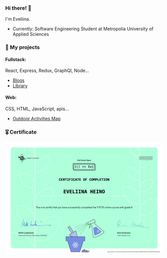 ### Hi there! 👋

I'm Eveliina.

* Currently: Software Engineering Student at Metropolia University of Applied Sciences
### 📁 My projects

#### Fullstack: <br>
React, Express, Redux, GraphQl, Node...

* [Blogs](https://github.com/eveliinah/blogs-app)
* [Library](https://github.com/eveliinah/library-app)

#### Web: <br>
CSS, HTML, JavaScript, apis...
* [Outdoor Activities Map](https://github.com/eveliinah/outdoor-app)





### 🎖️ Certificate

<img src="certificate-fullstack.png" width="500">

<!--
**eveliinah/eveliinah** is a ✨ _special_ ✨ repository because its `README.md` (this file) appears on your GitHub profile.

Here are some ideas to get you started:

- 🔭 I’m currently working on ...
- 🌱 I’m currently learning ...
- 👯 I’m looking to collaborate on ...
- 🤔 I’m looking for help with ...
- 💬 Ask me about ...
- 📫 How to reach me: ...
- 😄 Pronouns: ...
- ⚡ Fun fact: ...
-->
